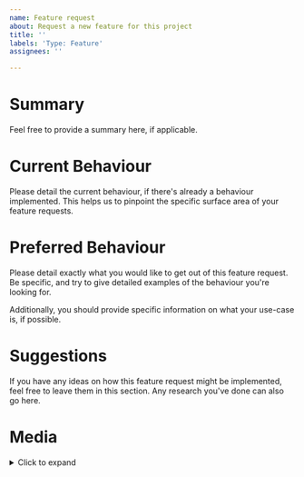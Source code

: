 ```yaml
---
name: Feature request
about: Request a new feature for this project
title: ''
labels: 'Type: Feature'
assignees: ''

---
```


<!--
Hello, and thanks for submitting a feature request! To help us address this issue
quickly, please take the time to fill out this issue template to the best of
your ability, and please provide as much information as possible!

When you're done, feel free to remove these comments if you like. All
of the following sections are optional - remove any that don't apply.

Additionally, please remember that GitHub issues are not the place to disclose
a security issue. Instead, please contact a member of our admin team directly
on Discord, or use GitHub's built in security disclosure procedure.
-->

# Summary

Feel free to provide a summary here, if applicable.

# Current Behaviour

Please detail the current behaviour, if there's already a behaviour implemented.
This helps us to pinpoint the specific surface area of your feature requests.

# Preferred Behaviour

Please detail exactly what you would like to get out of this feature request. Be
specific, and try to give detailed examples of the behaviour you're looking for.

Additionally, you should provide specific information on what your use-case is, 
if possible.

# Suggestions

If you have any ideas on how this feature request might be implemented, feel free
to leave them in this section. Any research you've done can also go here.

# Media

<details>
    <summary>Click to expand</summary>

    If you have any screenshots, videos, or other relevant media, please insert it here - at
    the bottom of the issue. We also prefer that you place all media within this `details`
    object, for the sake of ease of navigation.
</details>
